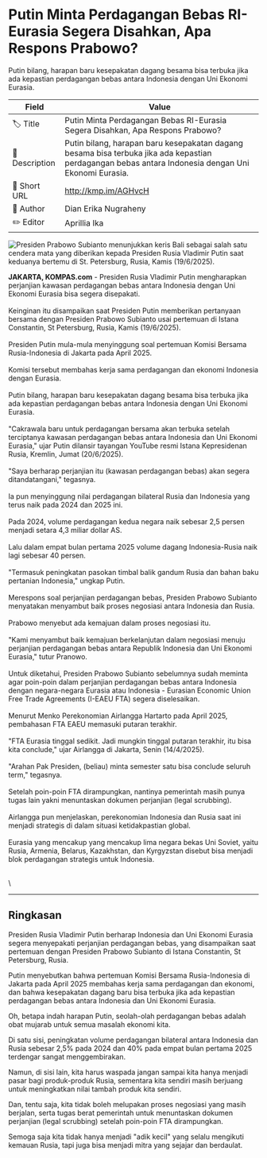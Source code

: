 # Putin Minta Perdagangan Bebas RI-Eurasia Segera Disahkan, Apa Respons Prabowo? 

Putin bilang, harapan baru kesepakatan dagang besama bisa terbuka jika ada kepastian perdagangan bebas antara Indonesia dengan Uni Ekonomi Eurasia.

| Field         | Value                                                       |
|---------------|-------------------------------------------------------------|
| 🏷️ Title       | Putin Minta Perdagangan Bebas RI-Eurasia Segera Disahkan, Apa Respons Prabowo?  |
| 📝 Description | Putin bilang, harapan baru kesepakatan dagang besama bisa terbuka jika ada kepastian perdagangan bebas antara Indonesia dengan Uni Ekonomi Eurasia. |
| 🔗 Short URL   | http://kmp.im/AGHvcH |
| 👤 Author      | Dian Erika Nugraheny |
| ✏️ Editor      | Aprillia Ika |

![Presiden Prabowo Subianto menunjukkan keris Bali sebagai salah satu cendera mata yang diberikan kepada Presiden Rusia Vladimir Putin saat keduanya bertemu di St. Petersburg, Rusia, Kamis (19/6/2025). ](https://asset.kompas.com/crops/J0IDnShv8K1swFxD7f77huUulxI=/0x0:0x0/750x500/data/photo/2025/06/20/6854d49cc0290.jpg)

**JAKARTA, KOMPAS.com** - Presiden Rusia Vladimir Putin mengharapkan perjanjian kawasan perdagangan bebas antara Indonesia dengan Uni Ekonomi Eurasia bisa segera disepakati.\
\
Keinginan itu disampaikan saat Presiden Putin memberikan pertanyaan bersama dengan Presiden Prabowo Subianto usai pertemuan di Istana Constantin, St Petersburg, Rusia, Kamis (19/6/2025).\
\
Presiden Putin mula-mula menyinggung soal pertemuan Komisi Bersama Rusia-Indonesia di Jakarta pada April 2025.\
\
Komisi tersebut membahas kerja sama perdagangan dan ekonomi Indonesia dengan Eurasia.\
\
Putin bilang, harapan baru kesepakatan dagang besama bisa terbuka jika ada kepastian perdagangan bebas antara Indonesia dengan Uni Ekonomi Eurasia.\
\
\"Cakrawala baru untuk perdagangan bersama akan terbuka setelah terciptanya kawasan perdagangan bebas antara Indonesia dan Uni Ekonomi Eurasia,\" ujar Putin dilansir tayangan YouTube resmi Istana Kepresidenan Rusia, Kremlin, Jumat (20/6/2025).\
\
\"Saya berharap perjanjian itu (kawasan perdagangan bebas) akan segera ditandatangani,\" tegasnya.\
\
Ia pun menyinggung nilai perdagangan bilateral Rusia dan Indonesia yang terus naik pada 2024 dan 2025 ini.\
\
Pada 2024, volume perdagangan kedua negara naik sebesar 2,5 persen menjadi setara 4,3 miliar dollar AS.\
\
Lalu dalam empat bulan pertama 2025 volume dagang Indonesia-Rusia naik lagi sebesar 40 persen.\
\
\"Termasuk peningkatan pasokan timbal balik gandum Rusia dan bahan baku pertanian Indonesia,\" ungkap Putin.\
\
Merespons soal perjanjian perdagangan bebas, Presiden Prabowo Subianto menyatakan menyambut baik proses negosiasi antara Indonesia dan Rusia.\
\
Prabowo menyebut ada kemajuan dalam proses negosiasi itu.\
\
\"Kami menyambut baik kemajuan berkelanjutan dalam negosiasi menuju perjanjian perdagangan bebas antara Republik Indonesia dan Uni Ekonomi Eurasia,\" tutur Pranowo.\
\
Untuk diketahui, Presiden Prabowo Subianto sebelumnya sudah meminta agar poin-poin dalam perjanjian perdagangan bebas antara Indonesia dengan negara-negara Eurasia atau Indonesia - Eurasian Economic Union Free Trade Agreements (I-EAEU FTA) segera diselesaikan.\
\
Menurut Menko Perekonomian Airlangga Hartarto pada April 2025, pembahasan FTA EAEU memasuki putaran terakhir.\
\
\"FTA Eurasia tinggal sedikit. Jadi mungkin tinggal putaran terakhir, itu bisa kita conclude,\" ujar Airlangga di Jakarta, Senin (14/4/2025).\
\
\"Arahan Pak Presiden, (beliau) minta semester satu bisa conclude seluruh term,\" tegasnya.\
\
Setelah poin-poin FTA dirampungkan, nantinya pemerintah masih punya tugas lain yakni menuntaskan dokumen perjanjian (legal scrubbing).\
\
Airlangga pun menjelaskan, perekonomian Indonesia dan Rusia saat ini menjadi strategis di dalam situasi ketidakpastian global.\
\
Eurasia yang mencakup yang mencakup lima negara bekas Uni Soviet, yaitu Rusia, Armenia, Belarus, Kazakhstan, dan Kyrgyzstan disebut bisa menjadi blok perdagangan strategis untuk Indonesia.

\
\

---
## Ringkasan

Presiden Rusia Vladimir Putin berharap Indonesia dan Uni Ekonomi Eurasia segera menyepakati perjanjian perdagangan bebas, yang disampaikan saat pertemuan dengan Presiden Prabowo Subianto di Istana Constantin, St Petersburg, Rusia.

 Putin menyebutkan bahwa pertemuan Komisi Bersama Rusia-Indonesia di Jakarta pada April 2025 membahas kerja sama perdagangan dan ekonomi, dan bahwa kesepakatan dagang baru bisa terbuka jika ada kepastian perdagangan bebas antara Indonesia dan Uni Ekonomi Eurasia.



Oh, betapa indah harapan Putin, seolah-olah perdagangan bebas adalah obat mujarab untuk semua masalah ekonomi kita.

 Di satu sisi, peningkatan volume perdagangan bilateral antara Indonesia dan Rusia sebesar 2,5% pada 2024 dan 40% pada empat bulan pertama 2025 terdengar sangat menggembirakan.

 Namun, di sisi lain, kita harus waspada jangan sampai kita hanya menjadi pasar bagi produk-produk Rusia, sementara kita sendiri masih berjuang untuk meningkatkan nilai tambah produk kita sendiri.

 Dan, tentu saja, kita tidak boleh melupakan proses negosiasi yang masih berjalan, serta tugas berat pemerintah untuk menuntaskan dokumen perjanjian (legal scrubbing) setelah poin-poin FTA dirampungkan.

 Semoga saja kita tidak hanya menjadi "adik kecil" yang selalu mengikuti kemauan Rusia, tapi juga bisa menjadi mitra yang sejajar dan berdaulat.
